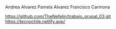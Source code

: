 Andrea Alvarez
Pamela Alvarez
Francisco Carmona

https://github.com/TheNefelin/trabajo_grupal_03.git
https://tecnochile.netlify.app/
